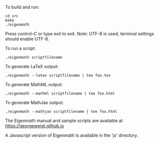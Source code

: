 To build and run:

	cd src
	make
	./eigenmath

Press control-C or type exit to exit. Note: UTF-8 is used, terminal settings should enable UTF-8.

To run a script:

	./eigenmath scriptfilename

To generate LaTeX output:

	./eigenmath --latex scriptfilename | tee foo.tex

To generate MathML output:

	./eigenmath --mathml scriptfilename | tee foo.html

To generate MathJax output:

	./eigenmath --mathjax scriptfilename | tee foo.html

The Eigenmath manual and sample scripts are available at https://georgeweigt.github.io

A Javascript version of Eigenmath is available in the 'js' directory.
